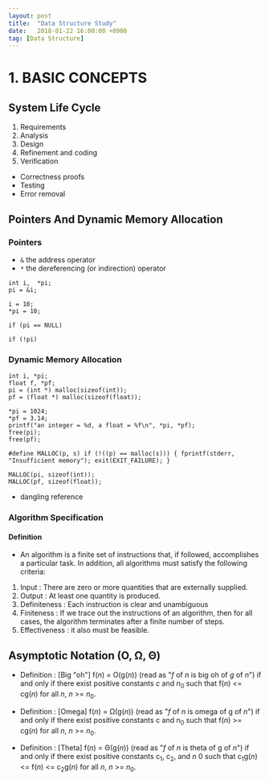 ```yaml
---
layout: post
title:  "Data Structure Study"
date:   2018-01-22 16:00:00 +0900
tag: [Data Structure]
---
```


# 1. BASIC CONCEPTS

## System Life Cycle

1. Requirements
2. Analysis
3. Design
4. Refinement and coding
5. Verification
  - Correctness proofs
  - Testing
  - Error removal

## Pointers And Dynamic Memory Allocation

### Pointers

  - `&` the address operator
  - `*` the dereferencing (or indirection) operator

  ```
  int i,  *pi;
  pi = &i;

  i = 10;
  *pi = 10;

  if (pi == NULL)

  if (!pi)
  ```

### Dynamic Memory Allocation

```
int i, *pi;
float f, *pf;
pi = (int *) malloc(sizeof(int));
pf = (float *) malloc(sizeof(float));

*pi = 1024;
*pf = 3.14;
printf("an integer = %d, a float = %f\n", *pi, *pf);
free(pi);
free(pf);

#define MALLOC(p, s) if (!((p) == malloc(s))) { fprintf(stderr, "Insufficient memory"); exit(EXIT_FAILURE); }

MALLOC(pi, sizeof(int));
MALLOC(pf, sizeof(float));

```
  - dangling reference

### Algorithm Specification

#### Definition
  - An algorithm is a finite set of instructions that, if followed, accomplishes a particular task. In addition, all algorithms must satisfy the following criteria:
  1. Input : There are zero or more quantities that are externally supplied.
  2. Output : At least one quantity is produced.
  3. Definiteness : Each instruction is clear and unambiguous
  4. Finiteness : If we trace out the instructions of an algorithm, then for all cases, the algorithm terminates after a finite number of steps.
  5. Effectiveness : it also must be feasible.

## Asymptotic Notation (O, Ω, Θ)

- Definition : [Big "oh"] f(_n_) = O(g(_n_)) (read as "_f_ of _n_ is big oh of _g_ of _n_") if and only if there exist positive constants _c_ and _n_<sub>0</sub> such that f(_n_) <= cg(_n_) for all _n_, _n_ >= _n_<sub>0</sub>.

- Definition : [Omega] f(_n_) = Ω(g(_n_)) (read as "_f_ of _n_ is omega of g of _n_") if and only if there exist positive constants c and n<sub>0</sub> such that f(_n_) >= cg(_n_) for all _n_, _n_ >= _n_<sub>0</sub>.

- Definition : [Theta] f(_n_) = Θ(g(_n_)) (read as "_f_ of _n_ is theta of g of _n_") if and only if there exist positive constants c<sub>1</sub>, c<sub>2</sub>, and _n_ 0 such that c<sub>1</sub>g(_n_) <= f(_n_) <= c<sub>2</sub>g(_n_) for all _n_, _n_ >= _n_<sub>0</sub>.
